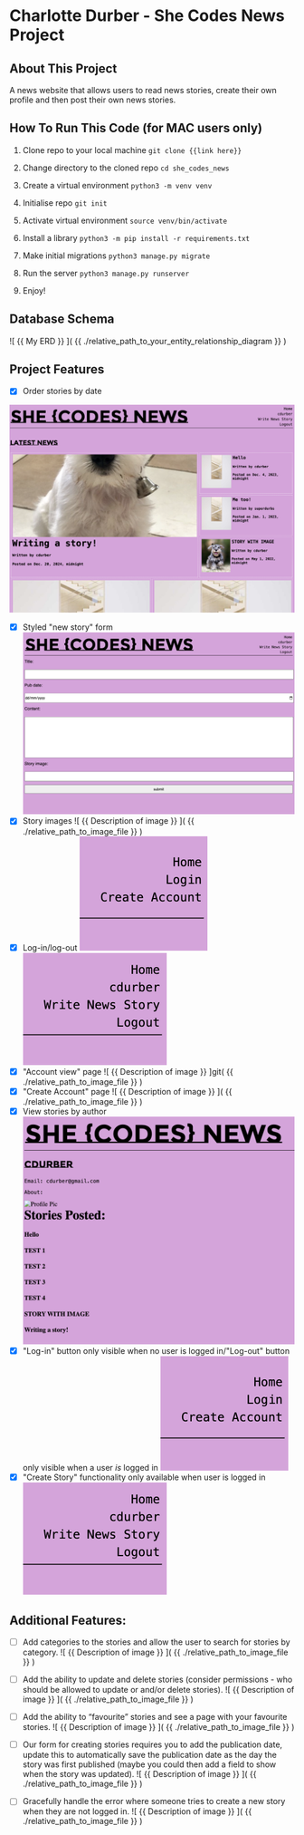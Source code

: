  # Charlotte Durber - She Codes News Project
 
## About This Project
A news website that allows users to read news stories, create their own profile and then post their own news stories.

## How To Run This Code (for MAC users only)

1. Clone repo to your local machine `git clone {{link here}}`

2. Change directory to the cloned repo `cd she_codes_news`

3. Create a virtual environment `python3 -m venv venv`

4. Initialise repo `git init`

5. Activate virtual environment `source venv/bin/activate`

6. Install a library `python3 -m pip install -r requirements.txt`

7. Make initial migrations `python3 manage.py migrate`

8. Run the server `python3 manage.py runserver`

9. Enjoy!


## Database Schema
![ {{ My ERD }} ]( {{ ./relative_path_to_your_entity_relationship_diagram }} )


## Project Features
- [x] Order stories by date

![model](https://github.com/cdurber90/she_codes_news/blob/main/she_codes_news/news/static/news/images/Screenshot%202023-12-20%20at%2011.25.09%20am.png?raw=true)
- [x] Styled "new story" form
![model](https://github.com/cdurber90/she_codes_news/blob/main/she_codes_news/news/static/news/images/form-view.png?raw=true)
- [x] Story images
![ {{ Description of image }} ]( {{ ./relative_path_to_image_file }} )
- [x] Log-in/log-out
![model](https://github.com/cdurber90/she_codes_news/blob/main/she_codes_news/news/static/news/images/login.png?raw=true)
![model](https://github.com/cdurber90/she_codes_news/blob/main/she_codes_news/news/static/news/images/logout.png?raw=true)
- [x] "Account view" page
![ {{ Description of image }} ]git( {{ ./relative_path_to_image_file }} )
- [x] "Create Account" page
![ {{ Description of image }} ]( {{ ./relative_path_to_image_file }} )
- [x] View stories by author
![model](https://github.com/cdurber90/she_codes_news/blob/main/she_codes_news/news/static/news/images/stories-posted.png?raw=true)
- [x] "Log-in" button only visible when no user is logged in/"Log-out" button
        only visible when a user *is* logged in
![model](https://github.com/cdurber90/she_codes_news/blob/main/she_codes_news/news/static/news/images/login.png?raw=true)
- [x] "Create Story" functionality only available when user is logged in
![model](https://github.com/cdurber90/she_codes_news/blob/main/she_codes_news/news/static/news/images/logout.png?raw=true)
## Additional Features:
- [ ] Add categories to the stories and allow the user to search for stories by
        category.
    ![ {{ Description of image }} ]( {{ ./relative_path_to_image_file }} )
- [ ] Add the ability to update and delete stories (consider permissions - who
        should be allowed to update or and/or delete stories).
    ![ {{ Description of image }} ]( {{ ./relative_path_to_image_file }} )
- [ ] Add the ability to “favourite” stories and see a page with your favourite
        stories.
    ![ {{ Description of image }} ]( {{ ./relative_path_to_image_file }} )
- [ ] Our form for creating stories requires you to add the publication date,
        update this to automatically save the publication date as the day the
        story was first published (maybe you could then add a field to show
        when the story was updated).
    ![ {{ Description of image }} ]( {{ ./relative_path_to_image_file }} )
               
 
- [ ] Gracefully handle the error where someone tries to create a new story when
        they are not logged in.
    ![ {{ Description of image }} ]( {{ ./relative_path_to_image_file }} )
